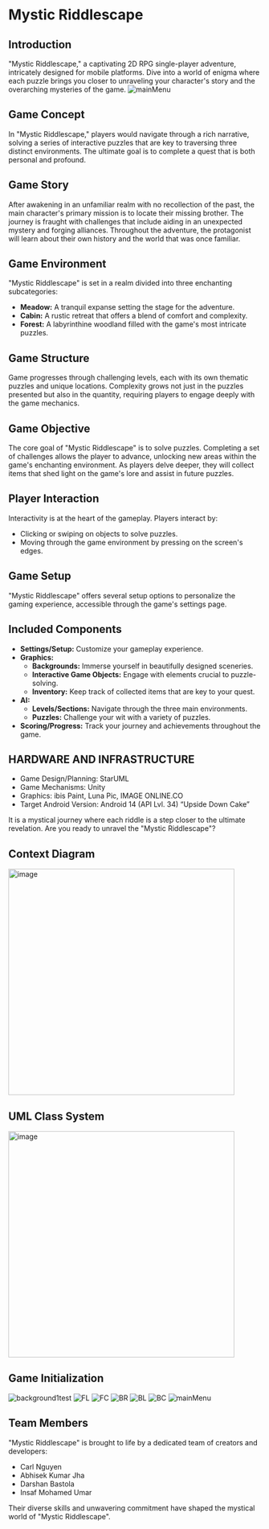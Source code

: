 # Mystic Riddlescape

## Introduction

"Mystic Riddlescape," a captivating 2D RPG single-player adventure, intricately designed for mobile platforms. Dive into a world of enigma where each puzzle brings you closer to unraveling your character's story and the overarching mysteries of the game.
![mainMenu](https://github.com/abhisekjha/Mystic_RiddleScape/assets/58218626/a7d7b539-fcbe-414a-b505-dd5ef415f663)
## Game Concept

In "Mystic Riddlescape," players would navigate through a rich narrative, solving a series of interactive puzzles that are key to traversing three distinct environments. The ultimate goal is to complete a quest that is both personal and profound.

## Game Story

After awakening in an unfamiliar realm with no recollection of the past, the main character's primary mission is to locate their missing brother. The journey is fraught with challenges that include aiding in an unexpected mystery and forging alliances. Throughout the adventure, the protagonist will learn about their own history and the world that was once familiar.

## Game Environment

"Mystic Riddlescape" is set in a realm divided into three enchanting subcategories:
- **Meadow:** A tranquil expanse setting the stage for the adventure.
- **Cabin:** A rustic retreat that offers a blend of comfort and complexity.
- **Forest:** A labyrinthine woodland filled with the game's most intricate puzzles.

## Game Structure

Game progresses through challenging levels, each with its own thematic puzzles and unique locations. Complexity grows not just in the puzzles presented but also in the quantity, requiring players to engage deeply with the game mechanics.

## Game Objective

The core goal of "Mystic Riddlescape" is to solve puzzles. Completing a set of challenges allows the player to advance, unlocking new areas within the game's enchanting environment. As players delve deeper, they will collect items that shed light on the game's lore and assist in future puzzles.

## Player Interaction

Interactivity is at the heart of the gameplay. Players interact by:
- Clicking or swiping on objects to solve puzzles.
- Moving through the game environment by pressing on the screen's edges.

## Game Setup

"Mystic Riddlescape" offers several setup options to personalize the gaming experience, accessible through the game's settings page.

## Included Components

- **Settings/Setup:** Customize your gameplay experience.
- **Graphics:**
  - **Backgrounds:** Immerse yourself in beautifully designed sceneries.
  - **Interactive Game Objects:** Engage with elements crucial to puzzle-solving.
  - **Inventory:** Keep track of collected items that are key to your quest.
- **AI:**
  - **Levels/Sections:** Navigate through the three main environments.
  - **Puzzles:** Challenge your wit with a variety of puzzles.
- **Scoring/Progress:** Track your journey and achievements throughout the game.

## HARDWARE AND INFRASTRUCTURE
- Game Design/Planning: StarUML
- Game Mechanisms: Unity
- Graphics: ibis Paint, Luna Pic, IMAGE ONLINE.CO
- Target Android Version: Android 14 (API Lvl. 34) “Upside Down Cake”

It is a mystical journey where each riddle is a step closer to the ultimate revelation. Are you ready to unravel the "Mystic Riddlescape"?

## Context Diagram
<img width="450" alt="image" src="https://github.com/abhisekjha/Mystic_RiddleScape/assets/58218626/abd4eaa5-46ec-46fe-822b-d83fe7f52883">

## UML Class System
<img width="450" alt="image" src="https://github.com/abhisekjha/Mystic_RiddleScape/assets/58218626/545fc264-e62a-483e-bef1-2ab15893e639">

## Game Initialization
![background1test](https://github.com/abhisekjha/Mystic_RiddleScape/assets/58218626/2e5c90e8-6494-4e07-936e-c3c84728fc02)
![FL](https://github.com/abhisekjha/Mystic_RiddleScape/assets/58218626/5837bb0d-4d57-4a77-a971-731d1f2f6e5d)
![FC](https://github.com/abhisekjha/Mystic_RiddleScape/assets/58218626/f05503bd-6712-4e48-a158-16676f24c540)
![BR](https://github.com/abhisekjha/Mystic_RiddleScape/assets/58218626/7c14e2a8-a6ee-47a9-b884-4241e3cd371a)
![BL](https://github.com/abhisekjha/Mystic_RiddleScape/assets/58218626/4bdaa89d-d3bf-4c3e-befd-24f935d5f692)
![BC](https://github.com/abhisekjha/Mystic_RiddleScape/assets/58218626/d2a2980e-adc4-4704-857b-06fa55490281)
![mainMenu](https://github.com/abhisekjha/Mystic_RiddleScape/assets/58218626/1496fe05-9071-456e-aff8-89c03c04dc4f)

## Team Members

"Mystic Riddlescape" is brought to life by a dedicated team of creators and developers:

- Carl Nguyen
- Abhisek Kumar Jha
- Darshan Bastola
- Insaf Mohamed Umar

Their diverse skills and unwavering commitment have shaped the mystical world of "Mystic Riddlescape".





